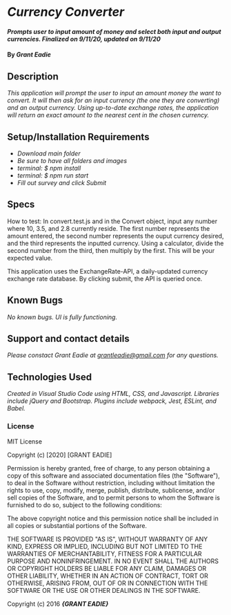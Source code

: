 

# _Currency Converter_

#### _Prompts user to input amount of money and select both input and output currencies. Finalized on 9/11/20, updated on 9/11/20_

#### By _**Grant Eadie**_

## Description

_This application will prompt the user to input an amount money the want to convert. It will then ask for an input currency (the one they are converting) and an output currency. Using up-to-date exchange rates, the application will return an exact amount to the nearest cent in the chosen currency._

## Setup/Installation Requirements

* _Download main folder_
* _Be sure to have all folders and images_
* _terminal: $ npm install_
* _terminal: $ npm run start_
* _Fill out survey and click Submit_

## Specs

How to test: In convert.test.js and in the Convert object, input any number where 10, 3.5, and 2.8 currently reside. The first number represents the amount entered, the second number represents the ouput currency desired, and the third represents the inputted currency. Using a calculator, divide the second number from the third, then multiply by the first. This will be your expected value. 

This application uses the ExchangeRate-API, a daily-updated currency exchange rate database. By clicking submit, the API is queried once.  

## Known Bugs

_No known bugs. UI is fully functioning._

## Support and contact details

_Please constact Grant Eadie at grantleadie@gmail.com for any questions._

## Technologies Used

_Created in Visual Studio Code using HTML, CSS, and Javascript. Libraries include jQuery and Bootstrap. Plugins include webpack, Jest, ESLint, and Babel._

### License

MIT License

Copyright (c) [2020] [GRANT EADIE]

Permission is hereby granted, free of charge, to any person obtaining a copy
of this software and associated documentation files (the "Software"), to deal
in the Software without restriction, including without limitation the rights
to use, copy, modify, merge, publish, distribute, sublicense, and/or sell
copies of the Software, and to permit persons to whom the Software is
furnished to do so, subject to the following conditions:

The above copyright notice and this permission notice shall be included in all
copies or substantial portions of the Software.

THE SOFTWARE IS PROVIDED "AS IS", WITHOUT WARRANTY OF ANY KIND, EXPRESS OR
IMPLIED, INCLUDING BUT NOT LIMITED TO THE WARRANTIES OF MERCHANTABILITY,
FITNESS FOR A PARTICULAR PURPOSE AND NONINFRINGEMENT. IN NO EVENT SHALL THE
AUTHORS OR COPYRIGHT HOLDERS BE LIABLE FOR ANY CLAIM, DAMAGES OR OTHER
LIABILITY, WHETHER IN AN ACTION OF CONTRACT, TORT OR OTHERWISE, ARISING FROM,
OUT OF OR IN CONNECTION WITH THE SOFTWARE OR THE USE OR OTHER DEALINGS IN THE
SOFTWARE.

Copyright (c) 2016 **_{GRANT EADIE}_**


  
